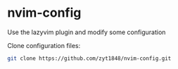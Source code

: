 # nvim-config

Use the lazyvim plugin and modify some configuration

Clone configuration files:
```sh
git clone https://github.com/zyt1848/nvim-config.git
```
